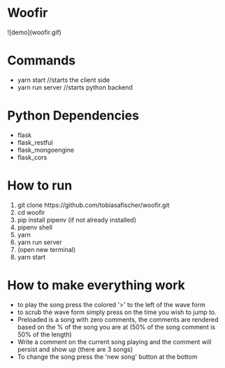 <h1>Woofir</h1>
![demo](woofir.gif)

<h1>Commands</h1>
<ul>
  <li>yarn start //starts the client side</li>
  <li>yarn run server //starts python backend</li>
</ul>



<h1>Python Dependencies</h1>
<ul>
  <li>flask</li>
  <li>flask_restful</li>
  <li>flask_mongoengine</li>
  <li>flask_cors</li>
</ul>

<h1>How to run</h1>
<ol>
  <li>git clone https://github.com/tobiasafischer/woofir.git</li>
  <li>cd woofir</li>
  <li>pip install pipenv (if not already installed)</li>
  <li>pipenv shell</li>
  <li>yarn</li>
  <li>yarn run server</li>
  <li>(open new terminal)</li>
  <li>yarn start</li>
</ol>


<h1>How to make everything work</h1>

<ul>
  <li>to play the song press the colored '>' to the left of the wave form</li>
  <li>to scrub the wave form simply press on the time you wish to jump to.</li>
  <li>Preloaded is a song with zero comments, the comments are rendered based on the % of the song you are at (50% of the song comment is 50% of the length)</li>
  <li>Write a comment on the current song playing and the comment will persist and show up (there are 3 songs)</li>
  <li>To change the song press the 'new song' button at the bottom</li>
</ul>

